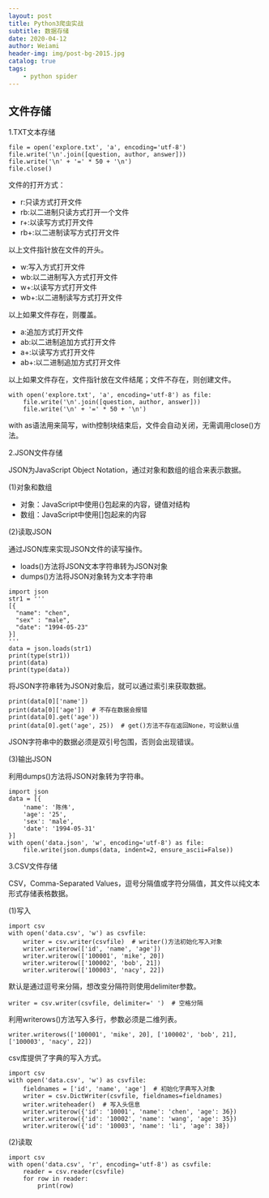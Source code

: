 ```yaml
---
layout: post
title: Python3爬虫实战
subtitle: 数据存储
date: 2020-04-12
author: Weiami
header-img: img/post-bg-2015.jpg
catalog: true
tags:
    - python spider
---
```


## 文件存储

1.TXT文本存储

```
file = open('explore.txt', 'a', encoding='utf-8')
file.write('\n'.join([question, author, answer]))
file.write('\n' + '=' * 50 + '\n')
file.close()
```

文件的打开方式：

* r:只读方式打开文件
* rb:以二进制只读方式打开一个文件
* r+:以读写方式打开文件
* rb+:以二进制读写方式打开文件

以上文件指针放在文件的开头。

* w:写入方式打开文件
* wb:以二进制写入方式打开文件
* w+:以读写方式打开文件
* wb+:以二进制读写方式打开文件

以上如果文件存在，则覆盖。

* a:追加方式打开文件
* ab:以二进制追加方式打开文件
* a+:以读写方式打开文件
* ab+:以二进制追加方式打开文件

以上如果文件存在，文件指针放在文件结尾；文件不存在，则创建文件。

```
with open('explore.txt', 'a', encoding='utf-8') as file:
    file.write('\n'.join([question, author, answer]))
    file.write('\n' + '=' * 50 + '\n')
```

with as语法用来简写，with控制块结束后，文件会自动关闭，无需调用close()方法。

2.JSON文件存储

JSON为JavaScript Object Notation，通过对象和数组的组合来表示数据。

(1)对象和数组

* 对象：JavaScript中使用{}包起来的内容，键值对结构
* 数组：JavaScript中使用[]包起来的内容

(2)读取JSON

通过JSON库来实现JSON文件的读写操作。

* loads()方法将JSON文本字符串转为JSON对象
* dumps()方法将JSON对象转为文本字符串

```
import json
str1 = '''
[{
  "name": "chen",
  "sex" : "male",
  "date": "1994-05-23"
}]
'''
data = json.loads(str1)
print(type(str1))
print(data)
print(type(data))
```

将JSON字符串转为JSON对象后，就可以通过索引来获取数据。

```
print(data[0]['name'])
print(data[0]['age'])  # 不存在数据会报错
print(data[0].get('age'))  
print(data[0].get('age', 25))  # get()方法不存在返回None，可设默认值
```

JSON字符串中的数据必须是双引号包围，否则会出现错误。

(3)输出JSON

利用dumps()方法将JSON对象转为字符串。

```
import json
data = [{
    'name': '陈伟',
    'age': '25',
    'sex': 'male',
    'date': '1994-05-31'
}]
with open('data.json', 'w', encoding='utf-8') as file:
    file.write(json.dumps(data, indent=2, ensure_ascii=False))
```

3.CSV文件存储

CSV，Comma-Separated Values，逗号分隔值或字符分隔值，其文件以纯文本形式存储表格数据。

(1)写入

```
import csv
with open('data.csv', 'w') as csvfile:
    writer = csv.writer(csvfile)  # writer()方法初始化写入对象
    writer.writerow(['id', 'name', 'age'])
    writer.writerow(['100001', 'mike', 20])
    writer.writerow(['100002', 'bob', 21])
    writer.writerow(['100003', 'nacy', 22])
```

默认是通过逗号来分隔，想改变分隔符则使用delimiter参数。

```
writer = csv.writer(csvfile, delimiter=' ')  # 空格分隔
```

利用writerows()方法写入多行，参数必须是二维列表。

```
writer.writerows(['100001', 'mike', 20], ['100002', 'bob', 21], ['100003', 'nacy', 22])
```

csv库提供了字典的写入方式。

```
import csv
with open('data.csv', 'w') as csvfile:
    fieldnames = ['id', 'name', 'age']  # 初始化字典写入对象
    writer = csv.DictWriter(csvfile, fieldnames=fieldnames)
    writer.writeheader()  # 写入头信息
    writer.writerow({'id': '10001', 'name': 'chen', 'age': 36})
    writer.writerow({'id': '10002', 'name': 'wang', 'age': 35})
    writer.writerow({'id': '10003', 'name': 'li', 'age': 38})
```

(2)读取

```
import csv
with open('data.csv', 'r', encoding='utf-8') as csvfile:
    reader = csv.reader(csvfile)
    for row in reader:
        print(row)
```
